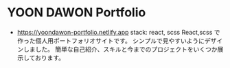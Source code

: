 # YOON DAWON Portfolio

- https://yoondawon-portfolio.netlify.app
  stack: react, scss
  React,scss で作った個人用ポートフォリオサイトです。
  シンプルで見やすいようにデザインしました。
  簡単な自己紹介、スキルと今までのプロジェクトをいくつか展示しております。
